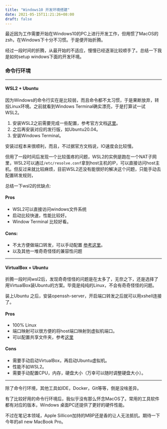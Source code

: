 ```yaml
---
title: "Windows10 开发环境搭建"
date: 2021-05-15T11:21:26+08:00
draft: false
---
```



最近因为工作需要开始在Windows10的PC上进行开发工作，但用惯了MacOS的zsh，在Windows下十分不习惯。于是便开始折腾。

经过一段时间的折腾，从最开始的不适应，慢慢已经逐渐比较顺手了。总结一下我是如何setup windows下面的开发环境。

### 命令行环境

----


#### WSL2 + Ubuntu

因为Windows的命令行实在是比较弱，而且命令都不太习惯，于是果断放弃，转投Linux环境。之前就看到Windows Terminal确实漂亮，于是打算试一试WSL2。

1. 安装WSL2之前需要完成一些配置，参考官方文档[这里](https://docs.microsoft.com/en-us/windows/wsl/install-win10)。
2. 之后再安装对应的发行版，如Ubuntu20.04。
3. 安装Windows Terminal。

安装过程本来很顺利，而且，不过据官方文档说，IO速度会比较慢。

但用了一段时间后发现一个比较蛋疼的问题，WSL2的实例是跑在一个NAT子网里，WSL2可以通过<code>/etc/resolve.conf</code>拿到host主机的IP，可以直接访问host主机。但反过来就比较麻烦，目前WSL2还没有能很好的解决这个问题，只能手动去配置转发规则，

总结一下wsl2的优缺点:

#### Pros

* WSL2可以直接访问windows文件系统
* 启动比较快速，性能比较好。
* Window Terminal 比较好看。

#### Cons:

* 不太方便做端口转发，可以手动配置 [参考这里](https://stackoverflow.com/questions/61002681/connecting-to-wsl2-server-via-local-network)。
* 以及其他一堆奇奇怪怪的兼容性问题

---

#### VirtualBox + Ubuntu

折腾一段时间wsl2后，发现奇奇怪怪的问题是在太多了，无奈之下，还是选择了用VirtualBox装Ubuntu的方案。毕竟是纯纯的Linux，不会有奇奇怪怪的问题。

装上Ubuntu 之后，安装openssh-server，开启端口转发之后就可以用xshell连接了。

#### Pros

* 100% Linux
* 端口映射可以很方便的将host端口映射到虚拟机端口。
* 可以配置共享文件夹，参考[这里](https://helpdeskgeek.com/virtualization/virtualbox-share-folder-host-guest/)

#### Cons

* 需要手动启动VirtualBox，再启动Ubuntu虚拟机。
* 性能不如WSL2。
* 需要手动配置CPU，内存，硬盘大小（万幸可以随时调整硬盘大小）。

---

除了命令行环境，其他工具如IDE，Docker，Git等等，倒是没啥差异。

有了比较好用的命令行环境后，我似乎没有那么怀念MacOS了。常用的工具软件都有对应的版本，Windows 桌面PC还提供了更好的硬件性能。

不过在笔记本领域，Apple Sillicon加持的MBP还是香的让人无法抵抗。期待一下今年的all new MacBook Pro。
